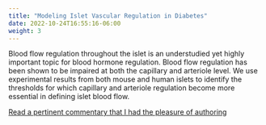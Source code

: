 ```yaml
---
title: "Modeling Islet Vascular Regulation in Diabetes"
date: 2022-10-24T16:55:16-06:00
weight: 3
---
```


Blood flow regulation throughout the islet is an understudied yet highly important topic for blood hormone regulation. Blood flow regulation has been shown to be impaired at both the capillary and arteriole level. We use experimental results from both mouse and human islets to identify the thresholds for which capillary and arteriole regulation become more essential in defining islet blood flow.

[Read a pertinent commentary that I had the pleasure of authoring](/Papers/BriggsCommentary2022.pdf)